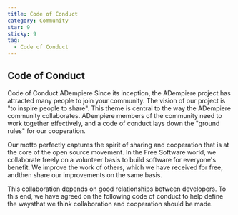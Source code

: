 ```yaml
---
title: Code of Conduct
category: Community
star: 9
sticky: 9
tag:
  - Code of Conduct
---
```


## Code of Conduct

Code of Conduct ADempiere Since its inception, the ADempiere project has attracted many people to join your community. The vision of our project is "to inspire people to share". This theme is central to the way the ADempiere community collaborates. ADempiere members of the community need to work together effectively, and a code of conduct lays down the "ground rules" for our cooperation.

Our motto perfectly captures the spirit of sharing and cooperation that is at the core of the open source movement. In the Free Software world, we collaborate freely on a volunteer basis to build software for everyone's benefit. We improve the work of others, which we have received for free, andthen share our improvements on the same basis.

This collaboration depends on good relationships between developers. To this end, we have agreed on the following code of conduct to help define the waysthat we think collaboration and cooperation should be made.
